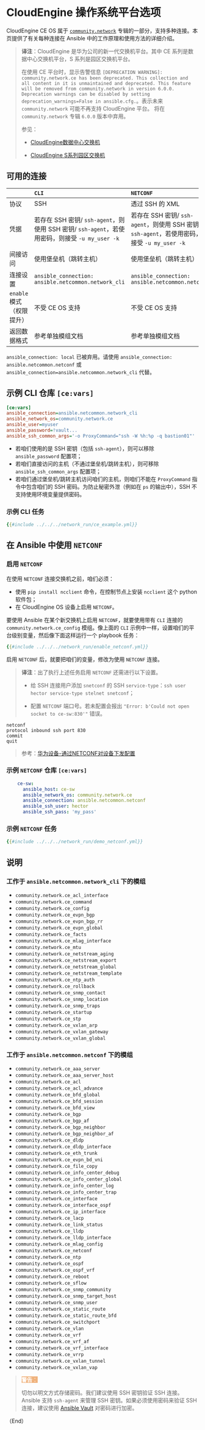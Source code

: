 # CloudEngine 操作系统平台选项


CloudEngine CE OS 属于 [`community.network`](https://galaxy.ansible.com/ui/repo/published/community/network) 专辑的一部分，支持多种连接。本页提供了有关每种连接在 Ansible 中的工作原理和使用方法的详细介绍。

> **译注**：CloudEngine 是华为公司的新一代交换机平台。其中 CE 系列是数据中心交换机平台，S 系列是园区交换机平台。
>
> 在使用 CE 平台时，显示告警信息 `[DEPRECATION WARNING]: community.network.ce has been deprecated. This collection and all content in it is unmaintained and deprecated. This feature will be removed from community.network in version 6.0.0. Deprecation warnings can be disabled by setting deprecation_warnings=False in ansible.cfg.`。表示未来 `community.network` 可能不再支持 CloudEngine 平台。
> 将在 `community.network` 专辑 `6.0.0` 版本中弃用。
>
> 参见：
>
> - [CloudEngine数据中心交换机](https://carrier.huawei.com/cn/products/fixed-network/data-communication/switches/dc-switches)
>
> - [CloudEngine S系列园区交换机](https://e.huawei.com/cn/products/switches/campus-switches)


## 可用的连接

| | `CLI` | `NETCONF` |
| :-- | :-- | :-- |
| 协议 | SSH | 透过 SSH 的 XML |
| 凭据 | 若存在 SSH 密钥/ `ssh-agent`，则使用 SSH 密钥/ `ssh-agent`，若使用密码，则接受 `-u my_user -k` | 若存在 SSH 密钥/ `ssh-agent`，则使用 SSH 密钥/ `ssh-agent`，若使用密码，则接受 `-u my_user -k` |
| 间接访问 | 使用堡垒机（跳转主机） | 使用堡垒机（跳转主机） |
| 连接设置 | `ansible_connection: ansible.netcommon.network_cli` | `ansible_connection: ansible.netcommon.netconf` |
| `enable` 模式（权限提升） | 不受 CE OS 支持 | 不受 CE OS 支持 |
| 返回数据格式 | 参考单独模组文档 | 参考单独模组文档 |


`ansible_connection: local` 已被弃用。请使用 `ansible_connection: ansible.netcommon.netconf` 或 `ansible_connection=ansible.netcommon.network_cli` 代替。

## 示例 CLI 仓库 `[ce:vars]`

```ini
[ce:vars]
ansible_connection=ansible.netcommon.network_cli
ansible_network_os=community.network.ce
ansible_user=myuser
ansible_password=!vault...
ansible_ssh_common_args='-o ProxyCommand="ssh -W %h:%p -q bastion01"'
```

- 若咱们使用的是 SSH 密钥（包括 `ssh-agent`），则可以移除 `ansible_password` 配置项；
- 若咱们直接访问的主机（不通过堡垒机/跳转主机），则可移除 `ansible_ssh_common_args` 配置项；
- 若咱们通过堡垒机/跳转主机访问咱们的主机，则咱们不能在 `ProxyCommand` 指令中包含咱们的 SSH 密码。为防止秘密外泄（例如在 `ps` 的输出中），SSH 不支持使用环境变量提供密码。


### 示例 CLI 任务

```yaml
{{#include ../../../network_run/ce_example.yml}}
```

## 在 Ansible 中使用 `NETCONF`


### 启用 `NETCONF`


在使用 `NETCONF` 连接交换机之前，咱们必须：

- 使用 `pip install ncclient` 命令，在控制节点上安装 `ncclient` 这个 python 软件包；
- 在 CloudEngine OS 设备上启用 `NETCONF`。

要使用 Ansible 在某个新交换机上启用 `NETCONF`，就要使用带有 `CLI` 连接的 `community.network.ce_config` 模组。像上面的 `CLI` 示例中一样，设置咱们的平台级别变量，然后像下面这样运行一个 playbook 任务：


```yaml
{{#include ../../../network_run/enable_netconf.yml}}
```


启用 `NETCONF` 后，就要把咱们的变量，修改为使用 `NETCONF` 连接。

> **译注**：出了执行上述任务启用 `NETCONF` 还需进行以下设置。
>
> - 给 SSH 连接用户添加 `snetconf` 的 SSH `service-type`：`ssh user hector service-type stelnet snetconf`；
>
> - 配置 `NETCONF` 端口号。若未配置会报出 `"Error: b'Could not open socket to ce-sw:830'"` 错误。

```console
netconf
protocol inbound ssh port 830
commit
quit
```

> 参考：[华为设备-通过NETCONF对设备下发配置](https://zhuanlan.zhihu.com/p/488093458)


### 示例 `NETCONF` 仓库 `[ce:vars]`


```yaml
    ce-sw:
      ansible_host: ce-sw
      ansible_network_os: community.network.ce
      ansible_connection: ansible.netcommon.netconf
      ansible_ssh_user: hector
      ansible_ssh_pass: 'my_pass'
```


### 示例 `NETCONF` 任务


```yaml
{{#include ../../../network_run/demo_netconf.yml}}
```


## 说明


### 工作于 `ansible.netcommon.network_cli` 下的模组

- `community.network.ce_acl_interface`
- `community.network.ce_command`
- `community.network.ce_config`
- `community.network.ce_evpn_bgp`
- `community.network.ce_evpn_bgp_rr`
- `community.network.ce_evpn_global`
- `community.network.ce_facts`
- `community.network.ce_mlag_interface`
- `community.network.ce_mtu`
- `community.network.ce_netstream_aging`
- `community.network.ce_netstream_export`
- `community.network.ce_netstream_global`
- `community.network.ce_netstream_template`
- `community.network.ce_ntp_auth`
- `community.network.ce_rollback`
- `community.network.ce_snmp_contact`
- `community.network.ce_snmp_location`
- `community.network.ce_snmp_traps`
- `community.network.ce_startup`
- `community.network.ce_stp`
- `community.network.ce_vxlan_arp`
- `community.network.ce_vxlan_gateway`
- `community.network.ce_vxlan_global`


### 工作于 `ansible.netcommon.netconf` 下的模组

- `community.network.ce_aaa_server`
- `community.network.ce_aaa_server_host`
- `community.network.ce_acl`
- `community.network.ce_acl_advance`
- `community.network.ce_bfd_global`
- `community.network.ce_bfd_session`
- `community.network.ce_bfd_view`
- `community.network.ce_bgp`
- `community.network.ce_bgp_af`
- `community.network.ce_bgp_neighbor`
- `community.network.ce_bgp_neighbor_af`
- `community.network.ce_dldp`
- `community.network.ce_dldp_interface`
- `community.network.ce_eth_trunk`
- `community.network.ce_evpn_bd_vni`
- `community.network.ce_file_copy`
- `community.network.ce_info_center_debug`
- `community.network.ce_info_center_global`
- `community.network.ce_info_center_log`
- `community.network.ce_info_center_trap`
- `community.network.ce_interface`
- `community.network.ce_interface_ospf`
- `community.network.ce_ip_interface`
- `community.network.ce_lacp`
- `community.network.ce_link_status`
- `community.network.ce_lldp`
- `community.network.ce_lldp_interface`
- `community.network.ce_mlag_config`
- `community.network.ce_netconf`
- `community.network.ce_ntp`
- `community.network.ce_ospf`
- `community.network.ce_ospf_vrf`
- `community.network.ce_reboot`
- `community.network.ce_sflow`
- `community.network.ce_snmp_community`
- `community.network.ce_snmp_target_host`
- `community.network.ce_snmp_user`
- `community.network.ce_static_route`
- `community.network.ce_static_route_bfd`
- `community.network.ce_switchport`
- `community.network.ce_vlan`
- `community.network.ce_vrf`
- `community.network.ce_vrf_af`
- `community.network.ce_vrf_interface`
- `community.network.ce_vrrp`
- `community.network.ce_vxlan_tunnel`
- `community.network.ce_vxlan_vap`


> <span style="background-color: #f0b37e; color: white; width: 100%"> **警告**：</span>
>
> 切勿以明文方式存储密码。我们建议使用 SSH 密钥验证 SSH 连接。Ansible 支持 `ssh-agent` 来管理 SSH 密钥。如果必须使用密码来验证 SSH 连接，建议使用 [Ansible Vault](../../usage/vault/enc_vars_and_files.md#传递单个密码) 对密码进行加密。

（End）



